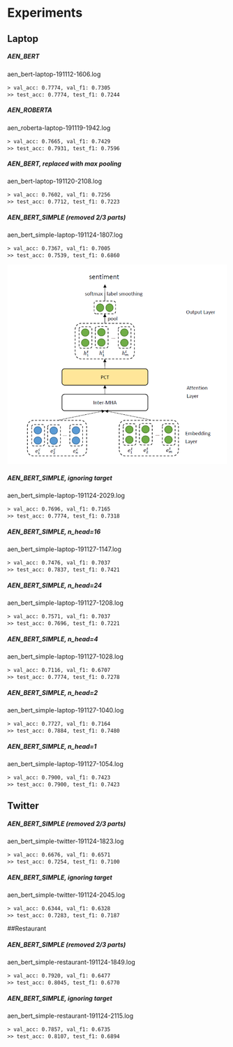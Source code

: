 # Experiments
## Laptop
##### AEN_BERT
aen_bert-laptop-191112-1606.log
```shell script
> val_acc: 0.7774, val_f1: 0.7305
>> test_acc: 0.7774, test_f1: 0.7244
```
##### AEN_ROBERTA
aen_roberta-laptop-191119-1942.log
```shell script
> val_acc: 0.7665, val_f1: 0.7429
>> test_acc: 0.7931, test_f1: 0.7596
```
##### AEN_BERT, replaced with max pooling
aen_bert-laptop-191120-2108.log
```shell script
> val_acc: 0.7602, val_f1: 0.7256
>> test_acc: 0.7712, test_f1: 0.7223
```
##### AEN_BERT_SIMPLE (removed 2/3 parts)
aen_bert_simple-laptop-191124-1807.log
```shell script
> val_acc: 0.7367, val_f1: 0.7005
>> test_acc: 0.7539, test_f1: 0.6860
```
![aen_bert_simple](assets/aen_bert_simple.PNG)
##### AEN_BERT_SIMPLE, ignoring target
aen_bert_simple-laptop-191124-2029.log
```shell script
> val_acc: 0.7696, val_f1: 0.7165
>> test_acc: 0.7774, test_f1: 0.7318
```
##### AEN_BERT_SIMPLE, n_head=16
aen_bert_simple-laptop-191127-1147.log
```shell script
> val_acc: 0.7476, val_f1: 0.7037
>> test_acc: 0.7837, test_f1: 0.7421
```
##### AEN_BERT_SIMPLE, n_head=24
aen_bert_simple-laptop-191127-1208.log
```shell script
> val_acc: 0.7571, val_f1: 0.7037
>> test_acc: 0.7696, test_f1: 0.7221
```
##### AEN_BERT_SIMPLE, n_head=4
aen_bert_simple-laptop-191127-1028.log
```shell script
> val_acc: 0.7116, val_f1: 0.6707
>> test_acc: 0.7774, test_f1: 0.7278
```
##### AEN_BERT_SIMPLE, n_head=2
aen_bert_simple-laptop-191127-1040.log
```shell script
> val_acc: 0.7727, val_f1: 0.7164
>> test_acc: 0.7884, test_f1: 0.7480
```
##### AEN_BERT_SIMPLE, n_head=1
aen_bert_simple-laptop-191127-1054.log
```shell script
> val_acc: 0.7900, val_f1: 0.7423
>> test_acc: 0.7900, test_f1: 0.7423
```
## Twitter
##### AEN_BERT_SIMPLE (removed 2/3 parts)
aen_bert_simple-twitter-191124-1823.log
```shell script
> val_acc: 0.6676, val_f1: 0.6571
>> test_acc: 0.7254, test_f1: 0.7100
```
##### AEN_BERT_SIMPLE, ignoring target
aen_bert_simple-twitter-191124-2045.log
```shell script
> val_acc: 0.6344, val_f1: 0.6328
>> test_acc: 0.7283, test_f1: 0.7187
```
##Restaurant
##### AEN_BERT_SIMPLE (removed 2/3 parts)
aen_bert_simple-restaurant-191124-1849.log
```shell script
> val_acc: 0.7920, val_f1: 0.6477
>> test_acc: 0.8045, test_f1: 0.6770
```
##### AEN_BERT_SIMPLE, ignoring target
aen_bert_simple-restaurant-191124-2115.log
```shell script
> val_acc: 0.7857, val_f1: 0.6735
>> test_acc: 0.8107, test_f1: 0.6894
```